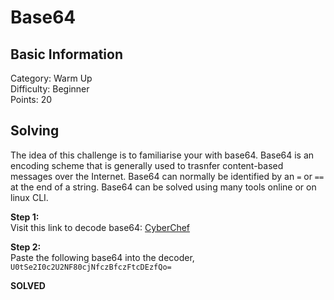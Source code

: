 # Base64

## Basic Information
Category: Warm Up  
Difficulty: Beginner  
Points: 20  

## Solving
The idea of this challenge is to familiarise your with base64. Base64 is an encoding scheme that is generally used to trasnfer content-based messages over the Internet. Base64 can normally be identified by an ```=``` or ```==``` at the end of a string. Base64 can be solved using many tools online or on linux CLI.   
  
**Step 1:**  
Visit this link to decode base64: [CyberChef](https://cyberchef.org/#recipe=From_Base64('A-Za-z0-9%2B/%3D',true,false))  

**Step 2:**   
Paste the following base64 into the decoder, ```U0tSe2I0c2U2NF80cjNfczBfczFtcDEzfQo=```

**SOLVED**
